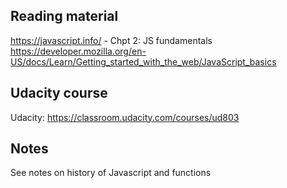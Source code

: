 
## Reading material
https://javascript.info/ - Chpt 2: JS fundamentals
https://developer.mozilla.org/en-US/docs/Learn/Getting_started_with_the_web/JavaScript_basics

## Udacity course
Udacity: https://classroom.udacity.com/courses/ud803 

## Notes
See notes on history of Javascript and functions
